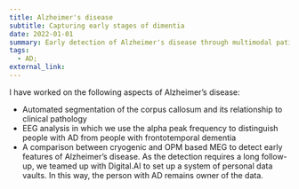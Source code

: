 ```yaml
---
title: Alzheimer's disease
subtitle: Capturing early stages of dimentia
date: 2022-01-01
summary: Early detection of Alzheimer's disease through multimodal patient characterisation.  
tags:
  - AD; 
external_link: 
---
```

I have worked on the following aspects of Alzheimer’s disease: 
- Automated segmentation of the corpus callosum and its relationship to clinical pathology
- EEG analysis in which we use the alpha peak frequency to distinguish people with AD from people with frontotemporal dementia 
- A comparison between cryogenic and OPM based MEG to detect early features of Alzheimer’s disease. As the detection requires a long follow-up, we teamed up with Digital.AI to set up a system of personal data vaults. In this way, the person with AD remains owner of the data. 